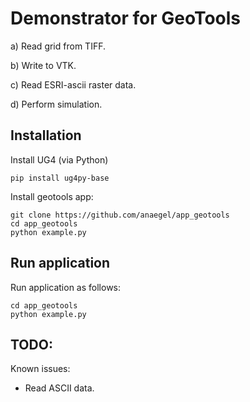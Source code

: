 # Demonstrator for GeoTools

a) Read grid from TIFF.

b) Write to VTK.

c) Read ESRI-ascii raster data.

d) Perform simulation.
## Installation

Install UG4 (via Python)
```
pip install ug4py-base
```


Install geotools app:
```
git clone https://github.com/anaegel/app_geotools
cd app_geotools
python example.py
```
## Run application
Run application as follows:
```
cd app_geotools
python example.py
```

## TODO:
Known issues:
* Read ASCII data.
